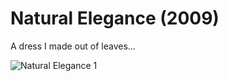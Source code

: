 # Natural Elegance (2009)

A dress I made out of leaves...

![Natural Elegance 1](https://github.com/ustasb/renderings/blob/master/natural_elegance/natural_elegance_1.jpg)
